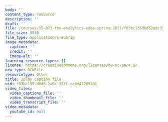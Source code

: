 ```yaml
---
body: ''
content_type: resource
description: ''
draft: ''
file: /courses/15-071-the-analytics-edge-spring-2017/f03bc135d6d62a0c32ffcc0d41269181_dDHsLmwd9No.srt
file_size: 3930
file_type: application/x-subrip
image_metadata:
  caption: ''
  credit: ''
  image-alt: ''
learning_resource_types: []
license: https://creativecommons.org/licenses/by-nc-sa/4.0/
ocw_type: OCWFile
resourcetype: Other
title: 3play caption file
uid: f03bc135-d6d6-2a0c-32ff-cc0d41269181
video_files:
  video_captions_file: ''
  video_thumbnail_file: ''
  video_transcript_file: ''
video_metadata:
  youtube_id: null
---
```

